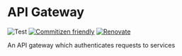 # API Gateway

![Test](https://github.com/davidgarvie/api-gateway/workflows/Test/badge.svg) [![Commitizen friendly](https://img.shields.io/badge/commitizen-friendly-brightgreen.svg)](http://commitizen.github.io/cz-cli/) [![Renovate](https://img.shields.io/badge/renovate-enabled-brightgreen.svg)](https://renovatebot.com)

An API gateway which authenticates requests to services
